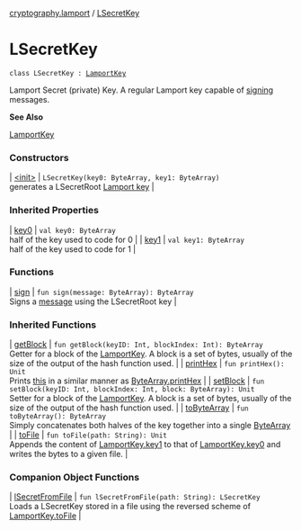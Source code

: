 [cryptography.lamport](../index.md) / [LSecretKey](.)

# LSecretKey

`class LSecretKey : `[`LamportKey`](../-lamport-key/index.md)

Lamport Secret (private) Key. A regular Lamport key capable of [signing](sign.md) messages.

**See Also**

[LamportKey](../-lamport-key/index.md)

### Constructors

| [&lt;init&gt;](-init-.md) | `LSecretKey(key0: ByteArray, key1: ByteArray)`<br>generates a LSecretRoot [Lamport key](../-lamport-key/index.md) |

### Inherited Properties

| [key0](../-lamport-key/key0.md) | `val key0: ByteArray`<br>half of the key used to code for 0 |
| [key1](../-lamport-key/key1.md) | `val key1: ByteArray`<br>half of the key used to code for 1 |

### Functions

| [sign](sign.md) | `fun sign(message: ByteArray): ByteArray`<br>Signs a [message](sign.md#cryptography.lamport.LSecretKey$sign(kotlin.ByteArray)/message) using the LSecretRoot key |

### Inherited Functions

| [getBlock](../-lamport-key/get-block.md) | `fun getBlock(keyID: Int, blockIndex: Int): ByteArray`<br>Getter for a block of the [LamportKey](../-lamport-key/index.md). A block is a set of bytes, usually of the size of the output of the hash function used. |
| [printHex](../-lamport-key/print-hex.md) | `fun printHex(): Unit`<br>Prints [this](#) in a similar manner as [ByteArray.printHex](#) |
| [setBlock](../-lamport-key/set-block.md) | `fun setBlock(keyID: Int, blockIndex: Int, block: ByteArray): Unit`<br>Setter for a block of the [LamportKey](../-lamport-key/index.md). A block is a set of bytes, usually of the size of the output of the hash function used. |
| [toByteArray](../-lamport-key/to-byte-array.md) | `fun toByteArray(): ByteArray`<br>Simply concatenates both halves of the key together into a single [ByteArray](#) |
| [toFile](../-lamport-key/to-file.md) | `fun toFile(path: String): Unit`<br>Appends the content of [LamportKey.key1](../-lamport-key/key1.md) to that of [LamportKey.key0](../-lamport-key/key0.md) and writes the bytes to a given file. |

### Companion Object Functions

| [lSecretFromFile](l-LSecretRoot-from-file.md) | `fun lSecretFromFile(path: String): LSecretKey`<br>Loads a LSecretKey stored in a file using the reversed scheme of [LamportKey.toFile](../-lamport-key/to-file.md) |

